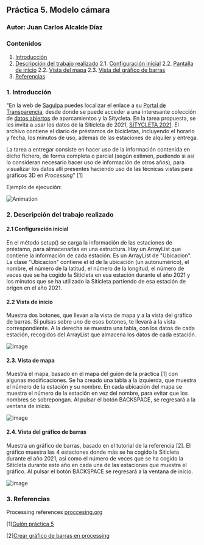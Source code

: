 ## Práctica 5. Modelo cámara
### Autor: Juan Carlos Alcalde Díaz

### Contenidos

1. [Introducción](#introduccion)
2. [Descripción del trabajo realizado](#descripcion-trabajo)
  2.1. [Configuración inicial](#config-inicial)
  2.2. [Pantalla de inicio](#inicio)
  2.2. [Vista del mapa](#mapa)
  2.3. [Vista del gráfico de barras](#grafico)
3. [Referencias](#referencias)

### 1. Introducción <a name="introduccion"/>
"En la web de [Sagulpa](https://www.sagulpa.com) puedes localizar el enlace a su [Portal de Transparencia](https://www.sagulpa.com/portal-transparencia), desde donde se puede acceder a una interesante colección de [datos abiertos](https://www.sagulpa.com/datos-abiertos) de aparcamientos y la Sitycleta. En la tarea propuesta, se  les invita a usar los datos de la Siticleta de 2021,  [SÍTYCLETA 2021](https://www.sagulpa.com/descargar.php?f=51&m=39). El archivo contiene el diario de préstamos de bicicletas, incluyendo el horario y fecha, los minutos de uso, además de las estaciones de alquiler y entrega.

La tarea a entregar consiste en hacer uso de la información contenida en dicho fichero, de forma completa o parcial (según estimen, pudiendo si así lo consideran necesario  hacer uso de información de otros años), para visualizar los datos allí presentes haciendo uso de las técnicas vistas para gráficos 3D en *Processing*" [1]

Ejemplo de ejecución:

![Animation](https://user-images.githubusercontent.com/91132611/159076674-cf34918a-7964-49fa-9a6d-3b7137bfab04.gif)

### 2. Descripción del trabajo realizado <a name="descripcion-trabajo"/>
#### 2.1 Configuración inicial <a name="config-inicial"/>
En el método setup() se carga la información de las estaciones de préstamo, para almacenarlas en una estructura. Hay un ArrayList que contiene la información de cada estación. Es un ArrayList de "Ubicacion". La clase "Ubicacion" contiene el id de la ubicación (un autonumérico), el nombre, el número de la latitud, el número de la longitud, el número de veces que se ha cogido la Siticleta en esa estación durante el año 2021 y los minutos que se ha utilizado la Siticleta partiendo de esa estación de origen en el año 2021.

#### 2.2 Vista de inicio <a name="incio"/>
Muestra dos botones, que llevan a la vista de mapa y a la vista del gráfico de barras. Si pulsas sobre uno de esos botones, te llevará a la vista correspondiente. 
A la derecha se muestra una tabla, con los datos de cada estación, recogidos del ArrayList que almacena los datos de cada estación.

![image](https://user-images.githubusercontent.com/91132611/159075523-e0fbe10f-1ffa-455c-8a2c-c4d3a4e89b8e.png)

#### 2.3. Vista de mapa <a name="mapa"/>
Muestra el mapa, basado en el mapa del guión de la práctica [1] con algunas modificaciones. Se ha creado una tabla a la izquierda, que muestra el número de la estación y su nombre. En cada ubicación del mapa se muestra el número de la estación en vez del nombre, para evitar que los nombres se sobrepongan. Al pulsar el botón BACKSPACE, se regresará a la ventana de inicio.

![image](https://user-images.githubusercontent.com/91132611/159075638-3658fc72-6487-4e92-8473-6b5c77eaba5f.png)

#### 2.4. Vista del gráfico de barras <a name="grafico"/>
Muestra un gráfico de barras, basado en el tutorial de la referencia [2]. El gráfico muestra las 4 estaciones donde más se ha cogido la Siticleta durante el año 2021, así como el número de veces que se ha cogido la Siticleta durante este año en cada una de las estaciones que muestra el gráfico. Al pulsar el botón BACKSPACE se regresará a la ventana de inicio.

![image](https://user-images.githubusercontent.com/91132611/159076034-136ee5b2-0145-4e25-951e-3314c722832a.png)

### 3. Referencias <a name="referencias"></a>
Processing references [proccesing.org](https://processing.org/reference/)

[1][Guión práctica 5](https://github.com/otsedom/otsedom.github.io/blob/main/CIU/P5/README.md)

[2][Crear gráfico de barras en processing](https://www.youtube.com/watch?v=UXNok3zHlTQ)
